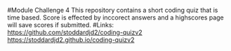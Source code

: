 #Module Challenge 4
This repository contains a short coding quiz that is time based. Score is effected by inccorect answers and a highscores page will save scores if submitted.
#Links:
https://github.com/stoddardjd2/coding-quizv2
<br>
https://stoddardjd2.github.io/coding-quizv2
